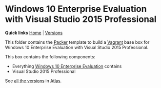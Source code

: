 # Windows 10 Enterprise Evaluation with Visual Studio 2015 Professional

**Quick links** [Home] | [Versions]  

This folder contains the [Packer] template to build a [Vagrant] base box for Windows 10 Enterprise Evaluation with Visual Studio 2015 Professional.

This box contains the following components:

* Everything [Windows 10 Enterprise Evaluation][windows10ee] contains
* Visual Studio 2015 Professional

See [all the versions][Versions] in [Atlas].

[Home]: ../README.md
[Versions]: https://atlas.hashicorp.com/gusztavvargadr/boxes/windows10ee-vs2015p
[windows10ee]: ../windows10ee

[Packer]: https://www.packer.io/
[Vagrant]: https://www.vagrantup.com/
[Atlas]: https://www.hashicorp.com/atlas.html
